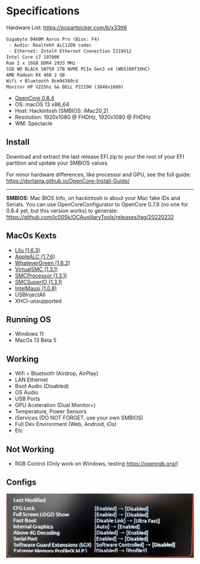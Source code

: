 # Specifications

Hardware List: https://pcpartpicker.com/b/x33tt6
```
Gigabyte B460M Aorus Pro (Bios: F4)
 - Audio: Realtek® ALC1200 codec
 - Ethernet: Intel® Ethernet Connection I219V12
Intel Core i7 10700K
Ram 2 x 16GB DDR4 2933 MHz
SSD WD BLACK SN750 1TB NVME PCIe Gen3 x4 (WDS100T3XHC)
AMD Radeon RX 460 2 GB
Wifi + Bluetooth Bcm94360cd
Monitor HP V225hz && DELL P2219H (3840x1080)
```

- [OpenCore 0.8.4](https://dortania.github.io/builds/?product=OpenCorePkg&viewall=true)
- OS: macOS 13 x86_64
- Host: Hackintosh (SMBIOS: iMac20,2)
- Resolution: 1920x1080 @ FHDHz, 1920x1080 @ FHDHz
- WM: Spectacle

## Install

Download and extract the last release EFI.zip to your the root of your EFI partition and update your SMBIOS values.

For minor hardware differences, like processor and GPU, see the full guide:
https://dortania.github.io/OpenCore-Install-Guide/

---

**SMBIOS:** Mac BIOS Info, on hackintosh is about your Mac fake IDs and Serials.
You can use OpenCoreConfigurator to OpenCore 0.7.8 (no one for 0.8.4 yet, but this version works) to generate:
https://github.com/ic005k/OCAuxiliaryTools/releases/tag/20220232

## MacOs Kexts

- [Lilu (1.6.3)](https://dortania.github.io/builds/?product=Lilu&viewall=true)
- [AppleALC (1.7.6)](https://dortania.github.io/builds/?product=AppleALC&viewall=true)
- [WhateverGreen (1.6.2)](https://dortania.github.io/builds/?product=WhateverGreen&viewall=true)
- [VirtualSMC (1.3.1)](https://dortania.github.io/builds/?product=VirtualSMC&viewall=true)
- [SMCProcessor (1.3.1)](https://dortania.github.io/builds/?product=VirtualSMC&viewall=true)
- [SMCSuperIO (1.3.1)](https://dortania.github.io/builds/?product=VirtualSMC&viewall=true)
- [IntelMausi (1.0.8)](https://dortania.github.io/builds/?product=IntelMausi&viewall=true)
- USBInjectAll
- XHCI-unsupported

## Running OS

- Windows 11
- MacOs 13 Beta 5

## Working

- Wifi + Bluetooth (Airdrop, AirPlay)
- LAN Ethernet
- Boot Audio (Disabled)
- OS Audio
- USB Ports
- GPU Aceleration (Dual Monitor+)
- Temperature, Power Sensors
- iServices (DO NOT FORGET, use your own SMBIOS)
- Full Dev Environment (Web, Android, iOs)
- Etc

## Not Working

- RGB Control (Only work on Windows, testing https://openrgb.org/)

## Configs

![Bios Config](images/BiosConfig.jpg)

